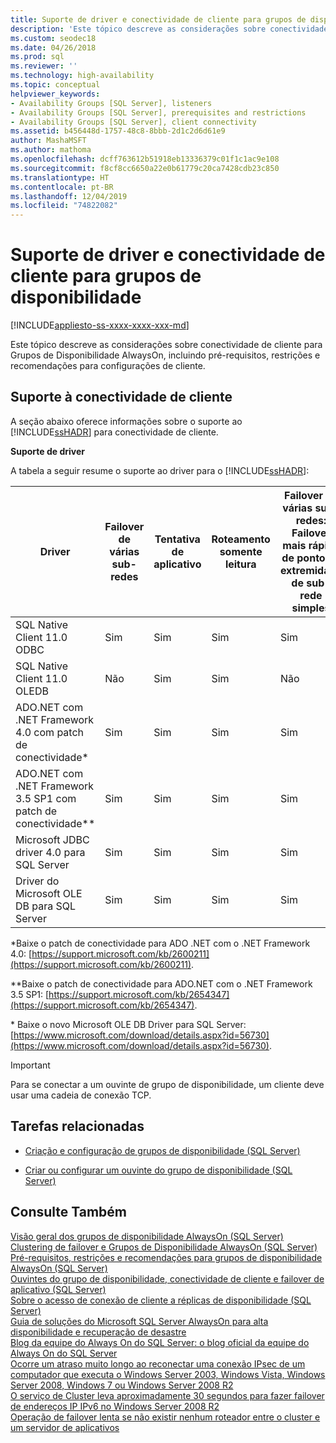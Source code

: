 ```yaml
---
title: Suporte de driver e conectividade de cliente para grupos de disponibilidade
description: 'Este tópico descreve as considerações sobre conectividade de cliente para Grupos de Disponibilidade AlwaysOn, incluindo pré-requisitos, restrições e recomendações para configurações de cliente. '
ms.custom: seodec18
ms.date: 04/26/2018
ms.prod: sql
ms.reviewer: ''
ms.technology: high-availability
ms.topic: conceptual
helpviewer_keywords:
- Availability Groups [SQL Server], listeners
- Availability Groups [SQL Server], prerequisites and restrictions
- Availability Groups [SQL Server], client connectivity
ms.assetid: b456448d-1757-48c8-8bbb-2d1c2d6d61e9
author: MashaMSFT
ms.author: mathoma
ms.openlocfilehash: dcff763612b51918eb13336379c01f1c1ac9e108
ms.sourcegitcommit: f8cf8cc6650a22e0b61779c20ca7428cdb23c850
ms.translationtype: HT
ms.contentlocale: pt-BR
ms.lasthandoff: 12/04/2019
ms.locfileid: "74822082"
---
```

# <a name="driver-and-client-connectivity-support-for-availability-groups"></a>Suporte de driver e conectividade de cliente para grupos de disponibilidade
[!INCLUDE[appliesto-ss-xxxx-xxxx-xxx-md](../../../includes/appliesto-ss-xxxx-xxxx-xxx-md.md)]

  Este tópico descreve as considerações sobre conectividade de cliente para Grupos de Disponibilidade AlwaysOn, incluindo pré-requisitos, restrições e recomendações para configurações de cliente.  
  
 
##  <a name="ClientConnSupport"></a> Suporte à conectividade de cliente  
 A seção abaixo oferece informações sobre o suporte ao [!INCLUDE[ssHADR](../../../includes/sshadr-md.md)] para conectividade de cliente.  
  
 **Suporte de driver**  
  
 A tabela a seguir resume o suporte ao driver para o [!INCLUDE[ssHADR](../../../includes/sshadr-md.md)]:  
  
|Driver|Failover de várias sub-redes|Tentativa de aplicativo|Roteamento somente leitura|Failover de várias sub-redes: Failover mais rápido de ponto de extremidade de sub-rede simples|Failover de várias sub-redes: Resolução de instância nomeada para instâncias clusterizadas de SQL|  
|------------|----------------------------|------------------------|------------------------|--------------------------------------------------------------------|-----------------------------------------------------------------------------------|  
|SQL Native Client 11.0 ODBC|Sim|Sim|Sim|Sim|Sim|  
|SQL Native Client 11.0 OLEDB|Não|Sim|Sim|Não|Não|  
|ADO.NET com .NET Framework 4.0 com patch de conectividade*|Sim|Sim|Sim|Sim|Sim|  
|ADO.NET com .NET Framework 3.5 SP1 com patch de conectividade**|Sim|Sim|Sim|Sim|Sim|  
|Microsoft JDBC driver 4.0 para SQL Server|Sim|Sim|Sim|Sim|Sim| 
|Driver do Microsoft OLE DB para SQL Server|Sim|Sim|Sim|Sim|Sim| 
  
 *Baixe o patch de conectividade para ADO .NET com o .NET Framework 4.0: [https://support.microsoft.com/kb/2600211](https://support.microsoft.com/kb/2600211).  
  
 **Baixe o patch de conectividade para ADO.NET com o .NET Framework 3.5 SP1: [https://support.microsoft.com/kb/2654347](https://support.microsoft.com/kb/2654347).  
 
 \* Baixe o novo Microsoft OLE DB Driver para SQL Server: [https://www.microsoft.com/download/details.aspx?id=56730](https://www.microsoft.com/download/details.aspx?id=56730).  

> [!IMPORTANT]  
>  Para se conectar a um ouvinte de grupo de disponibilidade, um cliente deve usar uma cadeia de conexão TCP.  
  
##  <a name="RelatedTasks"></a> Tarefas relacionadas  
  
-   [Criação e configuração de grupos de disponibilidade &#40;SQL Server&#41;](../../../database-engine/availability-groups/windows/creation-and-configuration-of-availability-groups-sql-server.md)  
  
-   [Criar ou configurar um ouvinte do grupo de disponibilidade &#40;SQL Server&#41;](../../../database-engine/availability-groups/windows/create-or-configure-an-availability-group-listener-sql-server.md)  
  
## <a name="see-also"></a>Consulte Também  
 [Visão geral dos grupos de disponibilidade AlwaysOn &#40;SQL Server&#41;](../../../database-engine/availability-groups/windows/overview-of-always-on-availability-groups-sql-server.md)   
 [Clustering de failover e Grupos de Disponibilidade AlwaysOn &#40;SQL Server&#41;](../../../database-engine/availability-groups/windows/failover-clustering-and-always-on-availability-groups-sql-server.md)   
 [Pré-requisitos, restrições e recomendações para grupos de disponibilidade AlwaysOn &#40;SQL Server&#41;](../../../database-engine/availability-groups/windows/prereqs-restrictions-recommendations-always-on-availability.md)   
 [Ouvintes do grupo de disponibilidade, conectividade de cliente e failover de aplicativo &#40;SQL Server&#41;](../../../database-engine/availability-groups/windows/listeners-client-connectivity-application-failover.md)   
 [Sobre o acesso de conexão de cliente a réplicas de disponibilidade &#40;SQL Server&#41;](../../../database-engine/availability-groups/windows/about-client-connection-access-to-availability-replicas-sql-server.md)   
 [Guia de soluções do Microsoft SQL Server AlwaysOn para alta disponibilidade e recuperação de desastre](https://go.microsoft.com/fwlink/?LinkId=227600)   
 [Blog da equipe do Always On do SQL Server: o blog oficial da equipe do Always On do SQL Server](https://blogs.msdn.microsoft.com/sqlalwayson/)   
 [Ocorre um atraso muito longo ao reconectar uma conexão IPsec de um computador que executa o Windows Server 2003, Windows Vista, Windows Server 2008, Windows 7 ou Windows Server 2008 R2](https://support.microsoft.com/kb/980915)   
 [O serviço de Cluster leva aproximadamente 30 segundos para fazer failover de endereços IP IPv6 no Windows Server 2008 R2](https://support.microsoft.com/kb/2578113)   
 [Operação de failover lenta se não existir nenhum roteador entre o cluster e um servidor de aplicativos](https://support.microsoft.com/kb/2582281)  
  
  
